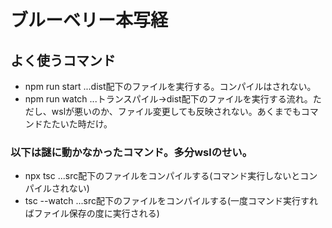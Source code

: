 # ブルーベリー本写経

## よく使うコマンド

- npm run start ...dist配下のファイルを実行する。コンパイルはされない。
- npm run watch ...トランスパイル→dist配下のファイルを実行する流れ。ただし、wslが悪いのか、ファイル変更しても反映されない。あくまでもコマンドたたいた時だけ。

### 以下は謎に動かなかったコマンド。多分wslのせい。
- npx tsc ...src配下のファイルをコンパイルする(コマンド実行しないとコンパイルされない)
- tsc --watch ...src配下のファイルをコンパイルする(一度コマンド実行すればファイル保存の度に実行される)